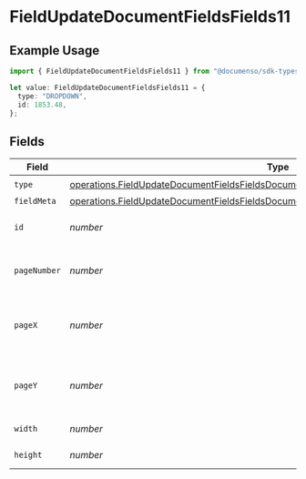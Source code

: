 # FieldUpdateDocumentFieldsFields11

## Example Usage

```typescript
import { FieldUpdateDocumentFieldsFields11 } from "@documenso/sdk-typescript/models/operations";

let value: FieldUpdateDocumentFieldsFields11 = {
  type: "DROPDOWN",
  id: 1853.48,
};
```

## Fields

| Field                                                                                                                                                                                            | Type                                                                                                                                                                                             | Required                                                                                                                                                                                         | Description                                                                                                                                                                                      |
| ------------------------------------------------------------------------------------------------------------------------------------------------------------------------------------------------ | ------------------------------------------------------------------------------------------------------------------------------------------------------------------------------------------------ | ------------------------------------------------------------------------------------------------------------------------------------------------------------------------------------------------ | ------------------------------------------------------------------------------------------------------------------------------------------------------------------------------------------------ |
| `type`                                                                                                                                                                                           | [operations.FieldUpdateDocumentFieldsFieldsDocumentsFieldsRequestRequestBody11Type](../../models/operations/fieldupdatedocumentfieldsfieldsdocumentsfieldsrequestrequestbody11type.md)           | :heavy_check_mark:                                                                                                                                                                               | N/A                                                                                                                                                                                              |
| `fieldMeta`                                                                                                                                                                                      | [operations.FieldUpdateDocumentFieldsFieldsDocumentsFieldsRequestRequestBody11FieldMeta](../../models/operations/fieldupdatedocumentfieldsfieldsdocumentsfieldsrequestrequestbody11fieldmeta.md) | :heavy_minus_sign:                                                                                                                                                                               | N/A                                                                                                                                                                                              |
| `id`                                                                                                                                                                                             | *number*                                                                                                                                                                                         | :heavy_check_mark:                                                                                                                                                                               | The ID of the field to update.                                                                                                                                                                   |
| `pageNumber`                                                                                                                                                                                     | *number*                                                                                                                                                                                         | :heavy_minus_sign:                                                                                                                                                                               | The page number the field will be on.                                                                                                                                                            |
| `pageX`                                                                                                                                                                                          | *number*                                                                                                                                                                                         | :heavy_minus_sign:                                                                                                                                                                               | The X coordinate of where the field will be placed.                                                                                                                                              |
| `pageY`                                                                                                                                                                                          | *number*                                                                                                                                                                                         | :heavy_minus_sign:                                                                                                                                                                               | The Y coordinate of where the field will be placed.                                                                                                                                              |
| `width`                                                                                                                                                                                          | *number*                                                                                                                                                                                         | :heavy_minus_sign:                                                                                                                                                                               | The width of the field.                                                                                                                                                                          |
| `height`                                                                                                                                                                                         | *number*                                                                                                                                                                                         | :heavy_minus_sign:                                                                                                                                                                               | The height of the field.                                                                                                                                                                         |